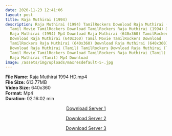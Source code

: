 ```yaml
---
date: 2020-11-23 12:41:06
layout: post
title: Raja Muthirai (1994)
description: Raja Muthirai (1994) TamilRockers Download Raja Muthirai (1994)
  Tamil Movie TamilRockers Download TamilRockers Raja Muthirai (1994) Download
  Raja Muthirai (1994) Mp4 Download Raja Muthirai (640x360) TamilRockers
  Download Raja Muthirai (640x360) Tamil Movie TamilRockers Download
  TamilRockers Raja Muthirai (640x360) Download Raja Muthirai (640x360) Mp4
  Download Raja Muthirai (Tamil) TamilRockers Download Raja Muthirai (Tamil)
  Tamil Movie TamilRockers Download TamilRockers Raja Muthirai (Tamil) Download
  Raja Muthirai (Tamil) Mp4 Download
image: /assets/img/uploads/maxresdefault-5-.jpg
---
```

<!--StartFragment-->

**File Name:** Raja Muthirai 1994 HD.mp4\
**File Size:** 613.77MB\
**Video Size:** 640x360\
**Format:** Mp4\
**Duration:** 02:16:02 min

<!--EndFragment-->

<center>

<a href="http://s26.uptofiles.net//files/Tamil%20HD%20Mobile%20Movies/Raja%20Muthirai%20(1994)/Raja%20Muthirai%20(Tamil)/Raja%20Muthirai%20(HD)/Raja%20Muthirai%20(640x360)/Raja%20Muthirai%201994%20HD.mp4" class="myButton">Download Server 1</a>

<a href="http://s26.uptofiles.net//files/Tamil%20HD%20Mobile%20Movies/Raja%20Muthirai%20(1994)/Raja%20Muthirai%20(Tamil)/Raja%20Muthirai%20(HD)/Raja%20Muthirai%20(640x360)/Raja%20Muthirai%201994%20HD.mp4" class="myButton">Download Server 2</a>

<a href="http://s26.uptofiles.net//files/Tamil%20HD%20Mobile%20Movies/Raja%20Muthirai%20(1994)/Raja%20Muthirai%20(Tamil)/Raja%20Muthirai%20(HD)/Raja%20Muthirai%20(640x360)/Raja%20Muthirai%201994%20HD.mp4" class="myButton">Download Server 3</a>

</center>